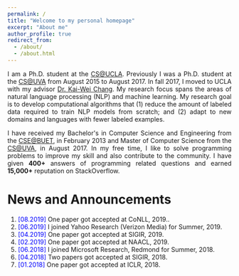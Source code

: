 ```yaml
---
permalink: /
title: "Welcome to my personal homepage"
excerpt: "About me"
author_profile: true
redirect_from: 
  - /about/
  - /about.html
---
```


<p align="justify">
I am a Ph.D. student at the <a href="http://www.cs.ucla.edu/">CS@UCLA</a>. Previously I was a Ph.D. student at the <a href="http://www.cs.virginia.edu/">CS@UVA</a> from August 2015 to August 2017. In fall 2017, I moved to UCLA with my advisor <a href="http://www.cs.virginia.edu/~kc2wc/">Dr. Kai-Wei Chang</a>. My research focus spans the areas of natural language processing (NLP) and machine learning. My research goal is to develop computational algorithms that (1) reduce the amount of labeled data required to train NLP models from scratch; and (2) adapt to new domains and languages with fewer labeled examples.
</p>

<p align="justify">
I have received my Bachelor's in Computer Science and Engineering from the <a href="http://cse.buet.ac.bd/">CSE@BUET</a>, in February 2013 and Master of Computer Science from the <a href="http://www.cs.virginia.edu/">CS@UVA</a>, in August 2017. In my free time, I like to solve programming problems to improve my skill and also contribute to the community. I have given <b>400+</b> answers of programming related questions and earned <b>15,000+</b> reputation on StackOverflow.
</p>


News and Announcements
======
1. <span style="color:blue">[08.2019] </span>  One paper got accepted at CoNLL, 2019..
1. <span style="color:blue">[06.2019] </span>  I joined Yahoo Research (Verizon Media) for Summer, 2019.
1. <span style="color:blue">[04.2019] </span>  One paper got accepted at SIGIR, 2019.
1. <span style="color:blue">[02.2019] </span>  One paper got accepted at NAACL, 2019.
1. <span style="color:blue">[06.2018] </span>  I joined Microsoft Research, Redmond for Summer, 2018.
1. <span style="color:blue">[04.2018] </span>  Two papers got accepted at SIGIR, 2018.
1. <span style="color:blue">[01.2018] </span>  One paper got accepted at ICLR, 2018.
